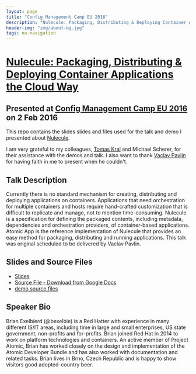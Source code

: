 ```yaml
---
layout: page
title: "Config Management Camp EU 2016"
description: "Nulecule: Packaging, Distributing & Deploying Container Applications the Cloud Way"
header-img: "img/about-bg.jpg"
tags: no-navigation
---
```


# [Nulecule: Packaging, Distributing & Deploying Container Applications the Cloud Way](http://lanyrd.com/2016/cfgmgmtcamp/sdxytt/)
## Presented at [Config Management Camp EU 2016](http://cfgmgmtcamp.eu/schedule/speakers/BrianExelbierd.html) on 2 Feb 2016

This repo contains the slides slides and files used for the talk and demo
I presented about [Nulecule](https://github.com/projectatomic/nulecule).

I am very grateful to my colleagues, [Tomas
Kral](https://www.twitter.com/kadel) and Michael Scherer, for their
assistance with the demos and talk.  I also want to thank [Vaclav
Pavlin](https://twitter.com/vpavlin) for having faith in me to present
when he couldn't.

## Talk Description

Currently there is no standard mechanism for creating, distributing
and deploying applications on containers. Applications that need
orchestration for multiple containers and hosts require hand-crafted
customization that is difficult to replicate and manage, not to mention
time-consuming. Nulecule is a specification for defining the packaged
contents, including metadata, dependencies and orchestration providers, of
container-based applications. Atomic App is the reference implementation
of Nulecule that provides an easy method for packaging, distributing and
running applications. This talk was original scheduled to be delivered
by Vaclav Pavlin.

## Slides and Source Files

- [Slides](slides.pdf)
- [Source File - Download from Google Docs](slides.pptx)
- [demo source files](https://github.com/bexelbie/bexelbie-talks-demos/tree/master/CfgMgmtCamp.eu.2016)

## Speaker Bio

Brian Exelbierd (@bexelbie) is a Red Hatter with experience in many
different IS/IT areas, including time in large and small enterprises,
US state government, non-profits and for-profits. Brian joined Red Hat in
2014 to work on platform technologies and containers. An active member of
Project Atomic, Brian has worked closely on the design and implementation
of the Atomic Developer Bundle and has also worked with documentation
and related tasks. Brian lives in Brno, Czech Republic and is happy to
show visitors good adopted-country beer.
